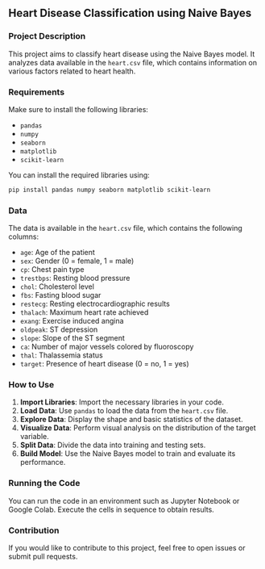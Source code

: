 ## Heart Disease Classification using Naive Bayes

### Project Description
This project aims to classify heart disease using the Naive Bayes model. It analyzes data available in the `heart.csv` file, which contains information on various factors related to heart health.

### Requirements
Make sure to install the following libraries:
- `pandas`
- `numpy`
- `seaborn`
- `matplotlib`
- `scikit-learn`

You can install the required libraries using:
```bash
pip install pandas numpy seaborn matplotlib scikit-learn
```

### Data
The data is available in the `heart.csv` file, which contains the following columns:
- `age`: Age of the patient
- `sex`: Gender (0 = female, 1 = male)
- `cp`: Chest pain type
- `trestbps`: Resting blood pressure
- `chol`: Cholesterol level
- `fbs`: Fasting blood sugar
- `restecg`: Resting electrocardiographic results
- `thalach`: Maximum heart rate achieved
- `exang`: Exercise induced angina
- `oldpeak`: ST depression
- `slope`: Slope of the ST segment
- `ca`: Number of major vessels colored by fluoroscopy
- `thal`: Thalassemia status
- `target`: Presence of heart disease (0 = no, 1 = yes)

### How to Use
1. **Import Libraries**: Import the necessary libraries in your code.
2. **Load Data**: Use `pandas` to load the data from the `heart.csv` file.
3. **Explore Data**: Display the shape and basic statistics of the dataset.
4. **Visualize Data**: Perform visual analysis on the distribution of the target variable.
5. **Split Data**: Divide the data into training and testing sets.
6. **Build Model**: Use the Naive Bayes model to train and evaluate its performance.

### Running the Code
You can run the code in an environment such as Jupyter Notebook or Google Colab. Execute the cells in sequence to obtain results.

### Contribution
If you would like to contribute to this project, feel free to open issues or submit pull requests.
